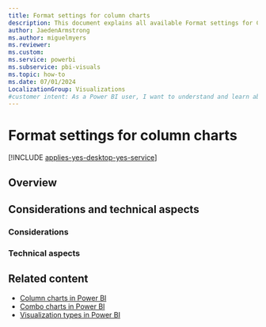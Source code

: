 ```yaml
---
title: Format settings for column charts
description: This document explains all available Format settings for Column charts in Power BI Desktop and Power BI Service.
author: JaedenArmstrong
ms.author: miguelmyers
ms.reviewer:
ms.custom:
ms.service: powerbi
ms.subservice: pbi-visuals
ms.topic: how-to
ms.date: 07/01/2024
LocalizationGroup: Visualizations
#customer intent: As a Power BI user, I want to understand and learn about all the available Format settings for column charts so that I can effectively and more easily format column chart visuals in Power BI Desktop and Power BI Service.
---
```


# Format settings for column charts

[!INCLUDE [applies-yes-desktop-yes-service](../includes/applies-yes-desktop-yes-service.md)]

## Overview

## Considerations and technical aspects

### Considerations

### Technical aspects

## Related content

* [Column charts in Power BI](power-bi-visualization-column-charts.md)
* [Combo charts in Power BI](power-bi-visualization-combo-chart.md)
* [Visualization types in Power BI](power-bi-visualization-types-for-reports-and-q-and-a.md)
